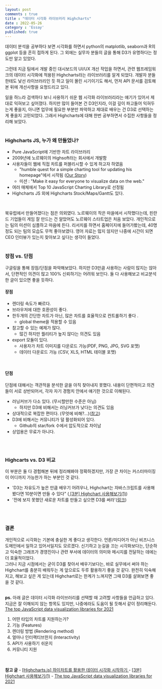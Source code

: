 ```yaml
---
layout: post
comments : true
title : "데이터 시각화 라이브러리 Highcharts"
date : 2022-05-26
category : 'Essay'
published: true
---
```


데이터 분석을 공부하다 보면 시각화를 하면서 python의 matplotlib, seaborn과 R의 ggplot 등을 흔히 접하게 된다. 그 외에는 실무자 분들의 글을 통해 D3가 유명하다는 정도만 알고 있었다. 

그런데 지금 팀에서 개발 중인 대시보드의 UI/UX 개선 작업을 하면서, 관련 웹프레임워크의 데이터 시각화에 적용된 Highcharts라는 라이브러리를 알게 되었다. 개발자 분들한테도 낯선 라이브러리인 듯 하고 일이 몰린 시기이기도 해서, 먼저 API 문서를 검토해본 뒤에 개선사항을 요청드리고 있다. 

일을 하느라 검색하다 보니 사용하기 쉬운 웹 시각화 라이브러리라는 얘기가 있어서 제대로 익혀보고 싶어졌다. 하지만 많이 들어본 건 D3인지라, 이걸 깊이 파고들어 익혀두는게 좋을지, 아니면 업무에 필요한 부분만 파악하고 제대로 배우는 건 D3로 선택하는 게 좋을지 고민되었다. 그래서 Highcharts에 대해 한번 공부하면서 수집한 사항들을 정리해 보았다. 
<br/>
<br/>

### Highcharts JS,  누가 왜 만들었나? 
- Pure JavaScript에 기반한 차트 라이브러리
- 2009년에 노르웨이의 Highsoft라는 회사에서 개발함 
- 사용자들이 웹에 직접 차트를 퍼블리시할 수 있게 하고자 하였음
    - "humble quest for a simple charting tool for updating his homepage"에서 시작됨 (<a href="https://www.highcharts.com/blog/about/">Our Story</a>)
    - 미션 : "Make it easy for everyone to visualize data on the web."
- 여러 매체에서 Top 10 JavaScript Charting Library로 선정됨
- Highcharts JS 외에 Highcharts Stock/Maps/Gantt도 있다.
<br>

북유럽에서 만들어졌다는 점은 의외였다. 노르웨이의 작은 마을에서 시작했다는데, 핀란드 기업들이 게임 잘 만드는 건 알았어도 노르웨이 스타트업은 처음 보았다. 개인적으로는 팀의 미션이 심플하고 마음에 든다. 리서치를 하면서 홈페이지에 들어가봤는데, 40명 정도 되는 팀의 모습도 무척 좋아보였다. 영어 자료는 많지 않지만 나중에 시간이 되면 CEO 인터뷰가 있는지 찾아보고 싶다는 생각이 들었다. 
<br/>
<br/>

### 장점 vs. 단점
구글링을 통해 장점/단점을 파악해보았다. 하지만 D3만큼 사용하는 사람이 많지는 않아서, 단편적인 의견이 많고 100% 신뢰하기는 어려워 보인다. 둘 다 사용해보고 비교분석한 글이 있으면 좋을 듯하다.


#### 장점
- 렌더링 속도가 빠르다.
- 브라우저에 대한 호환성이 좋다.
- 한두개의 간단한 차트가 아닌, 많은 차트를 효율적으로 컨트롤하기 좋다 .
    - global theme을 적용할 수 있음
- 참고할 수 있는 예제가 많다.
    - 많긴 하지만 퀄리티가 높지 않다는 의견도 있음
- export 모듈이 있다.
    - 사용자가 차트 이미지를 다운로드 가능(PDF, PNG, JPG, SVG 포맷)
    - 데이터 다운로드 가능 (CSV, XLS, HTML 테이블 포맷)
<br/>

#### 단점
단점에 대해서는 객관적을 분석한 글을 아직 찾아내지 못했다. 내용이 단편적이고 의견들이 서로 상반되어서, 각자 자기 경험치 안에서 얘기한 것으로 이해된다. 
- 러닝커브가 다소 있다. (무시할만한 수준은 아님)
    - 하지만 D3에 비해서는 러닝커브가 낮다는 의견도 있음
- 상대적으로 복잡한 편이다. (무엇에 비해?...)(<a href="https://www.trustradius.com/reviews/highcharts-2019-09-14-11-14-20">참고</a>)
- D3에 비해서는 커뮤니티가 덜 활성화되어 있다. 
    - Github의 star/fork 수에서 압도적으로 차이남
- 상업용은 무료가 아니다.
<br/>
<br/>

### Highcarts vs. D3 비교

이 부분은 둘 다 경험해본 뒤에 정리해봐야 정확하겠지만, 가장 큰 차이는 커스터마이징이 어디까지 가능한가 하는 부분인 것 같다.  
- 'D3는 자유도가 높은 만큼 배우기 어려우나, Highchart는 자바스크립트를 사용해 봤다면 10분이면 만들 수 있다" (<a href="https://brunch.co.kr/@jihoonleeh9l6/31"> [3분] Highchart 사용해보기(1)</a>)
- '전에 보지 못했던 새로운 차트를 만들고 싶으면 D3를 써라'(<a href="https://bshell.tistory.com/548">링크</a>)
<br/>
<br/>

### 결론
개인적으로 시각화는 기본에 충실한 게 좋다고 생각한다. 언론/미디어가 아닌 비즈니스 도메인에서 일하고 있어서일지도 모르겠다. 신기하고 눈길을 끄는 시각화보다는, 단순하고 익숙한 그래프가 경영진이나 관련 부서에 데이터의 의미와 메시지를 전달하는 데에는 더 효율적이었다. <br/>
그러니 지금 시점에서는 굳이 D3를 찾아서 배우기보다는, 바로 실무에서 써야 하는 Highchart를 충분히 배워두는 게 앞으로도 두루 활용하기 좋을 것 같다. 완전히 익숙해지고, 해보고 싶은 게 있는데 Highchart로는 한계가 느껴지면 그때 D3를 살펴보면 좋을 것 같다. 
<br/>
<br/>



<b>ps.</b> 아래 글은 데이터 시각화 라이브러리를 선택할 때 고려할 사항들을 언급하고 있다. 지금은 잘 이해되지 않는 항목도 있지만, 나중에라도 도움이 될 듯해서 같이 정리해둔다. 
<br/>
<a href="https://blog.logrocket.com/top-javascript-data-visualization-libraries-2021/">The top JavaScript data visualization libraries for 2021 </a>
1. 어떤 타입의 차트를 지원하는가?
2. 기능 (Features)
3. 렌더링 방법 (Rendering method)
4. 얼마나 인터랙티브한지 (Interactivity)
5. API가 사용하기 쉬운지
6. 커뮤니티 지원
<br/>
<br/>
<b>참고 글</b>
- <a href="https://beomdev714.tistory.com/2"> [Highcharts.js] 하이차트를 활용한 데이터 시각화 시작하기 </a>
- <a href="https://brunch.co.kr/@jihoonleeh9l6/31"> [3분] Highchart 사용해보기(1)</a>
- <a href="https://blog.logrocket.com/top-javascript-data-visualization-libraries-2021/">The top JavaScript data visualization libraries for 2021 </a>
<br>